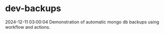 # dev-backups
2024-12-11 03:00:04 Demonstration of automatic mongo db backups using workflow and actions.
